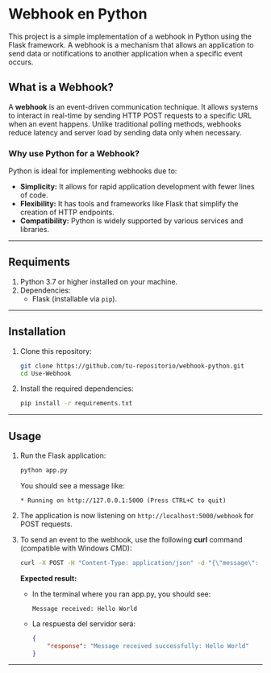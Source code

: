 # Webhook en Python

This project is a simple implementation of a webhook in Python using the Flask framework. A webhook is a mechanism that allows an application to send data or notifications to another application when a specific event occurs.

## What is a Webhook?
A **webhook** is an event-driven communication technique. It allows systems to interact in real-time by sending HTTP POST requests to a specific URL when an event happens. Unlike traditional polling methods, webhooks reduce latency and server load by sending data only when necessary.

### Why use Python for a Webhook?
Python is ideal for implementing webhooks due to:
- **Simplicity:** It allows for rapid application development with fewer lines of code.
- **Flexibility:** It has tools and frameworks like Flask that simplify the creation of HTTP endpoints.
- **Compatibility:** Python is widely supported by various services and libraries.

---

## Requiments

1. Python 3.7 or higher installed on your machine.
2. Dependencies:
    - Flask (installable via `pip`).

---

## Installation

1. Clone this repository:
    ```bash
    git clone https://github.com/tu-repositorio/webhook-python.git
    cd Use-Webhook
    ```

2. Install the required dependencies:
    ```bash
    pip install -r requirements.txt
    ```

---

## Usage

1. Run the Flask application:
    ```bash
    python app.py
    ```
    You should see a message like:
    ```
    * Running on http://127.0.0.1:5000 (Press CTRL+C to quit)
    ```

2. The application is now listening on `http://localhost:5000/webhook` for POST requests.

3. To send an event to the webhook, use the following **curl** command (compatible with Windows CMD):
    ```cmd
    curl -X POST -H "Content-Type: application/json" -d "{\"message\": \"Hola Mundo\"}" http://localhost:5000/webhook
    ```

    **Expected result:**
    - In the terminal where you ran app.py, you should see:
      ```
      Message received: Hello World
      ```
    - La respuesta del servidor será:
      ```json
      {
          "response": "Message received successfully: Hello World"
      }
      ```

---
